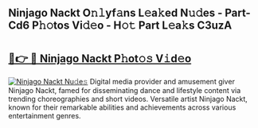 ## Ninjago Nackt O𝚗𝚕yf𝚊ns L𝚎a𝚔ed N𝚞𝚍es - Part-Cd6 P𝚑𝚘tos Vi𝚍𝚎o - H𝚘𝚝 Part L𝚎a𝚔s C3uzA

# <h2><a href="http://kf5fok.oniu.top/?m=Ninjago+Nackt">🔗👉 🔴 Ninjago Nackt P𝚑ot𝚘𝚜 V𝚒d𝚎o</a></h2>

[![Ninjago Nackt Nu𝚍e𝚜](https://i.imgur.com/0qMVB7G.gif)](http://kf5fok.oniu.top/?m=Ninjago+Nackt)
Digital media provider and amusement giver Ninjago Nackt, famed for disseminating dance and lifestyle content via trending choreographies and short videos. Versatile artist Ninjago Nackt, known for their remarkable abilities and achievements across various entertainment genres.  
